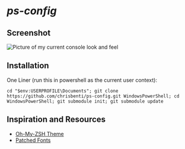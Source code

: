 # *ps-config* #

## Screenshot ##
![Picture of my current console look and feel](http://i.imgur.com/YuyiD0M.png)

## Installation ##
One Liner (run this in powershell as the current user context):
```
cd "$env:USERPROFILE\Documents"; git clone https://github.com/chrisbenti/ps-config.git WindowsPowerShell; cd WindowsPowerShell; git submodule init; git submodule update
```

## Inspiration and Resources ##
- [Oh-My-ZSH Theme](https://gist.github.com/agnoster/3712874)
- [Patched Fonts](https://gist.github.com/qrush/1595572)
